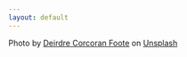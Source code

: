 ```yaml
---
layout: default
---
```


Photo by <a href="https://unsplash.com/@superdogsocial?utm_source=unsplash&amp;utm_medium=referral&amp;utm_content=creditCopyText">Deirdre Corcoran Foote</a> on <a href="https://unsplash.com/s/photos/sheep?utm_source=unsplash&amp;utm_medium=referral&amp;utm_content=creditCopyText">Unsplash</a>